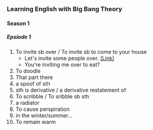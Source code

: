 ### Learning English with Big Bang Theory

#### Season 1
##### Epsiode 1
1. To invite sb over / To invite sb to come to your house
   - Let's invite some people over. [(Link)](https://dictionary.cambridge.org/ja/dictionary/english/invite-sb-over?q=invite+over)
   - You're inviting me over to eat?
2. To doodle
3. That part there
4. a spoof of sth
5. sth is derivative / a derivative restatement of
6. To scribble / To sribble sb sth
7. a radiator
8. To cause perspiration
9. in the winter/summer...
10. To remain warm
